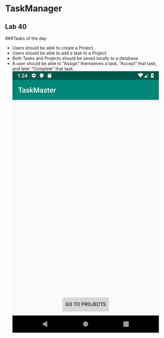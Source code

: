 # TaskManager

## Lab 40
###Tasks of the day
* Users should be able to create a Project.
* Users should be able to add a task to a Project.
* Both Tasks and Projects should be saved locally to a database.
* A user should be able to “Assign” themselves a task, “Accept” that task, and later “Complete” that task.
![Main Activity](ScreenShots/Screenshot_1548710695.png)